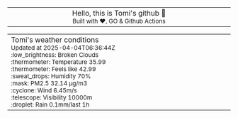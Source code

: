 
<div align="center">
<table>
<tbody>
<td align="center">
<img width="2000" height="0"><br>
Hello, this is Tomi's github 👋<br>
<sup>Built with ❤️, GO & Github Actions</sup><br>
<img width="2000" height="0">
</td>
</tbody>
</table>
</div>
<table>
<tbody>
<td align="left">
<img width="2000" height="0"><br>
Tomi's weather conditions<br>
<sup>Updated at 2025-04-04T06:36:44Z</sup><br>
<sup>:low_brightness: Broken Clouds</sup><br>
<sup>:thermometer: Temperature 35.99 </sup><br>
<sup>:thermometer: Feels like 42.99</sup><br>
<sup>:sweat_drops: Humidity 70%</sup><br>
<sup>:mask: PM2.5 32.14 μg/m3</sup><br>
<sup>:cyclone: Wind 6.45m/s </sup><br>
<sup>:telescope: Visibility 10000m </sup><br>
<sup>:droplet: Rain 0.1mm/last 1h </sup><br>
<img width="2000" height="0">
</td>
<td align="left">
<img width="2000" height="0"><br>
<br>
<img width="2000" height="0">
</td>
</tbody>
</table>
</div>
    